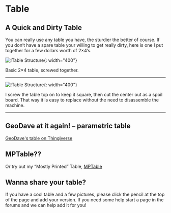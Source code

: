 # Table
## A Quick and Dirty Table

You can really use any table you have, the sturdier the better of course. If you don’t have a spare
table your willing to get really dirty, here is one I put together for a few dollars worth of 2×4’s.

![!Table Structure](https://www.v1engineering.com/wp-content/uploads/2015/10/IMG_20151022_175857.jpg){: width="400"}

Basic 2×4 table, screwed together.
___

![!Table Structure](https://www.v1engineering.com/wp-content/uploads/2015/10/IMG_20151023_101508.jpg){: width="400"}

I screw the table top on to keep it square, then cut the center out as a spoil board. That way it is
easy to replace without the need to disassemble the machine.
___
 
## GeoDave at it again! – parametric table

[GeoDave's table on Thingiverse](http://www.thingiverse.com/thing:1468511)

## MPTable??

Or try out my “Mostly Printed” Table, [MPTable](http://www.thingiverse.com/thing:1665991)

## Wanna share your table?

If you have a cool table and a few pictures, please click the pencil at the top of the page and add
your version. If you need some help start a page in the forums and we can help add it for you!
